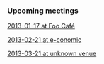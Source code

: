 <div class="upcoming-meetings">
	<h3>Upcoming meetings</h3>
	<p><a href="http://lanyrd.com/2013/copenhagenjs-january/"><time datetime="2013-01-17T19:00">2013-01-17</time> at Foo Café</a></p>
	<p><a href="http://lanyrd.com/2013/copenhagenjs-february/"><time datetime="2013-02-21T19:00">2013-02-21</time> at e-conomic</a></p>
	<p><a href="http://lanyrd.com/2013/copenhagenjs-march/"><time datetime="2013-03-21T19:00">2013-03-21</time> at unknown venue</a></p>
</div>
